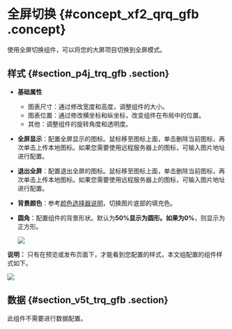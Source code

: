 # 全屏切换 {#concept_xf2_qrq_gfb .concept}

使用全屏切换组件，可以将您的大屏项目切换到全屏模式。

## 样式 {#section_p4j_trq_gfb .section}

-   **基础属性**

    -   图表尺寸：通过修改宽度和高度，调整组件的大小。
    -   图表位置：通过修改横坐标和纵坐标，改变组件在布局中的位置。
    -   其他：调整组件的旋转角度和透明度。
-   **全屏显示**：配置全屏显示的图标。鼠标移至图标上面，单击删除当前图标，再次单击上传本地图标。如果您需要使用远程服务器上的图标，可输入图片地址进行配置。
-   **退出全屏**：配置退出全屏的图标。鼠标移至图标上面，单击删除当前图标，再次单击上传本地图标。如果您需要使用远程服务器上的图标，可输入图片地址进行配置。
-   **背景颜色**：参考[颜色选择器说明](cn.zh-CN/用户指南/管理组件/设置组件样式/配置项说明.md#section_kdw_vj4_t2b)，切换图片底部的填充色。
-   **圆角**：配置组件的背景形状。默认为**50%**显示为圆形。如果为**0%**，则显示为正方形。

    ![](http://static-aliyun-doc.oss-cn-hangzhou.aliyuncs.com/assets/img/21817/154174377113774_zh-CN.png)


**说明：** 只有在预览或发布页面下，才能看到您配置的样式，本文组配置的组件样式如下。

![](http://static-aliyun-doc.oss-cn-hangzhou.aliyuncs.com/assets/img/21817/154174377113775_zh-CN.png)

## 数据 {#section_v5t_trq_gfb .section}

此组件不需要进行数据配置。

